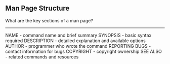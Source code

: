 ## Man Page Structure

What are the key sections of a man page?

---

NAME - command name and brief summary
SYNOPSIS - basic syntax required
DESCRIPTION - detailed explanation and available options
AUTHOR - programmer who wrote the command
REPORTING BUGS - contact information for bugs
COPYRIGHT - copyright ownership
SEE ALSO - related commands and resources

